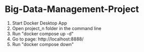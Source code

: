 # Big-Data-Management-Project

1. Start Docker Desktop App
2. Open project_n folder in the command line
3. Run "docker compose up -d"
4. Go to page: http://localhost:8888/
5. Run "docker compose down"
